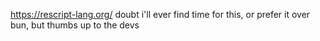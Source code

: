 https://rescript-lang.org/
doubt i'll ever find time for this, or prefer it over bun, but thumbs up to the devs

